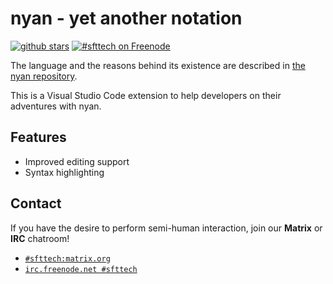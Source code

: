 # nyan - yet another notation
[![github stars](https://img.shields.io/github/stars/SFTtech/nyan.svg)](https://github.com/SFTtech/nyan/stargazers)
[![#sfttech on Freenode](https://img.shields.io/Freenode/%23sfttech.png)](https://webchat.freenode.net/?channels=sfttech)

The language and the reasons behind its existence are described in
[the nyan repository](https://github.com/SFTtech/nyan).

This is a Visual Studio Code extension to help developers on their
adventures with nyan.

## Features
* Improved editing support
* Syntax highlighting

## Contact
If you have the desire to perform semi-human interaction, join our
**Matrix** or **IRC** chatroom!
* [`#sfttech:matrix.org`](https://riot.im/app/#/room/#sfttech:matrix.org)
* [`irc.freenode.net #sfttech`](https://webchat.freenode.net/?channels=sfttech)
